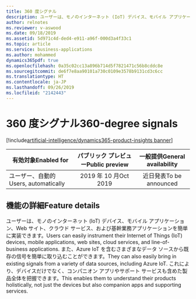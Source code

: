 ```yaml
---
title: 360 度シグナル
description: ユーザーは、モノのインターネット (IoT) デバイス、モバイル アプリケーション、Web サイト、クラウド サービス、および基幹業務アプリケーションを簡単に実装できます。
author: relnotes
ms.reviewer: v-aswood
ms.date: 09/18/2019
ms.assetid: 5d971c4d-ded4-e911-a96f-000d3a4f33c1
ms.topic: article
ms.service: business-applications
ms.author: mohammed
dynamics365pdf: true
ms.openlocfilehash: 0a35c02cc13a896b714d5f7821471c56b8cddc8e
ms.sourcegitcommit: de6f7e8aa90101a730c0109e3578b9131cd3c6cc
ms.translationtype: HT
ms.contentlocale: ja-JP
ms.lasthandoff: 09/26/2019
ms.locfileid: "2142443"
---
```

# <a name="360-degree-signals"></a><span data-ttu-id="50703-103">360 度シグナル</span><span class="sxs-lookup"><span data-stu-id="50703-103">360-degree signals</span></span>
[!include[artificial-intelligence/dynamics365-product-insights banner](../includes/artificial-intelligence/dynamics365-product-insights.md)]

| <span data-ttu-id="50703-104">有効対象</span><span class="sxs-lookup"><span data-stu-id="50703-104">Enabled for</span></span>    |  <span data-ttu-id="50703-105">パブリック プレビュー</span><span class="sxs-lookup"><span data-stu-id="50703-105">Public preview</span></span> | <span data-ttu-id="50703-106">一般提供</span><span class="sxs-lookup"><span data-stu-id="50703-106">General availability</span></span> | 
| ---------- | :----------: |:----------: |
|<span data-ttu-id="50703-107">ユーザー、自動的</span><span class="sxs-lookup"><span data-stu-id="50703-107">Users, automatically</span></span>|<span data-ttu-id="50703-108">2019 年 10 月</span><span class="sxs-lookup"><span data-stu-id="50703-108">Oct 2019</span></span>| <span data-ttu-id="50703-109">近日発表</span><span class="sxs-lookup"><span data-stu-id="50703-109">To be announced</span></span>|






## <a name="feature-details"></a><span data-ttu-id="50703-110">機能の詳細</span><span class="sxs-lookup"><span data-stu-id="50703-110">Feature details</span></span>
<!--feature detail start -->
<span data-ttu-id="50703-111">ユーザーは、モノのインターネット (IoT) デバイス、モバイル アプリケーション、Web サイト、クラウド サービス、および基幹業務アプリケーションを簡単に実装できます。</span><span class="sxs-lookup"><span data-stu-id="50703-111">Users can easily instrument their Internet of Things (IoT) devices, mobile applications, web sites, cloud services, and line-of-business applications.</span></span> <span data-ttu-id="50703-112">また、Azure IoT を含むさまざまなデータ ソースから既存の信号を簡単に取り込むことができます。</span><span class="sxs-lookup"><span data-stu-id="50703-112">They can also easily bring in existing signals from a variety of data sources, including Azure IoT.</span></span> <span data-ttu-id="50703-113">これにより、デバイスだけでなく、コンパニオン アプリやサポート サービスも含めた製品全体を把握できます。</span><span class="sxs-lookup"><span data-stu-id="50703-113">This enables them to understand their products holistically, not just the devices but also companion apps and supporting services.</span></span>
<!--feature detail end -->











